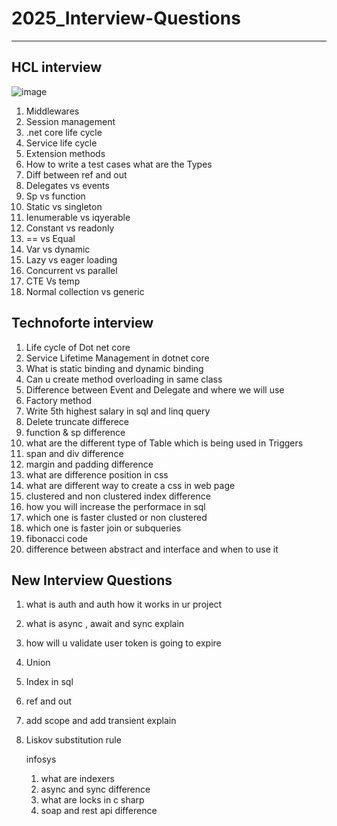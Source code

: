 # 2025_Interview-Questions
--------------------------
HCL interview
-------------
![image](https://github.com/user-attachments/assets/e8242168-73e2-46e6-a80c-297d6755e65b)


1) Middlewares
2) Session management 
3) .net core life cycle 
4) Service life cycle
5) Extension methods
6) How to write a test cases what are the Types
7) Diff between ref and out 
8) Delegates vs events 
9) Sp vs function 
10) Static vs singleton
11) Ienumerable vs iqyerable
12) Constant vs readonly 
13) == vs Equal 
14) Var vs dynamic 
15) Lazy vs eager loading 
16) Concurrent vs parallel 
17) CTE Vs temp 
18) Normal collection vs generic

Technoforte interview
-----------------------
1) Life cycle of Dot net core
2) Service Lifetime Management in dotnet core
3) What is static binding and dynamic binding
4) Can u create method overloading in same class
5) Difference between Event and Delegate and where we will use
6) Factory method
7) Write 5th highest salary in sql and linq query
8) Delete truncate differece
9) function & sp difference
10) what are the different type of Table which is being used in Triggers
11) span and div difference
12) margin and padding difference
13) what are difference position in css
14) what are different way to create a css in web page
15) clustered and non clustered index difference
16) how you will increase the performace in sql
17) which one is faster clusted or non clustered
18) which one is faster join or subqueries
19) fibonacci code
20) difference between abstract and interface and when to use it

 New Interview Questions
 ------------------------
 1) what is auth and auth how it works in ur project
 2) what is async , await and sync explain
 3) how will u validate user token is going to expire
 4) Union
 5) Index in sql
 6) ref and out
 7) add scope and add transient explain
 8) Liskov substitution rule

    infosys

    1) what are indexers
    2) async and sync difference
    3) what are locks in c sharp
    4) soap and rest api difference
       

